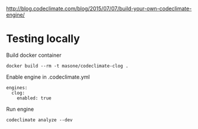 http://blog.codeclimate.com/blog/2015/07/07/build-your-own-codeclimate-engine/

# Testing locally

Build docker container
```
docker build --rm -t masone/codeclimate-clog .
```

Enable engine in .codeclimate.yml
```
engines:
  clog:
    enabled: true
```

Run engine
```
codeclimate analyze --dev
```

